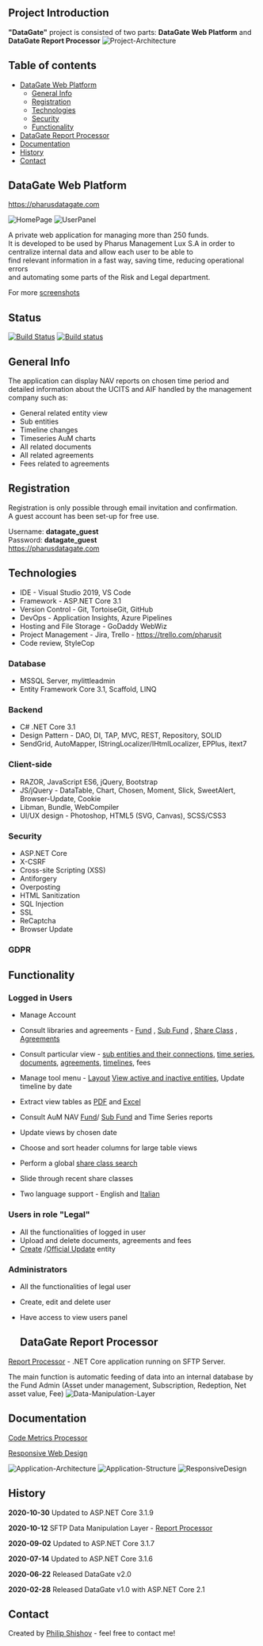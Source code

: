 ## Project Introduction

**"DataGate"** project is consisted of two parts: **DataGate Web Platform** and **DataGate Report Processor**
![Project-Architecture](Documentation/Presentation/Project-Architecture.JPG)

## Table of contents
* [DataGate Web Platform](#datagate-web-platform)
  * [General Info](#general-info)
  * [Registration](#registration)
  * [Technologies](#technologies)
  * [Security](#security)
  * [Functionality](#functionality)
* [DataGate Report Processor](#datagate-report-processor)
* [Documentation](#documentation)
* [History](#history)
* [Contact](#contact)

## DataGate Web Platform 

https://pharusdatagate.com <br />

![HomePage](Documentation/Screenshots/App/HomePage.png)
![UserPanel](Documentation/Screenshots/App/UserPanel.png)

A private web application for managing more than 250 funds. <br />
It is developed to be used by Pharus Management Lux S.A in order to <br />
centralize internal data and allow each user to be able to <br />
find relevant information in a fast way, saving time, reducing operational errors <br />
and automating some parts of the Risk and Legal department.

For more [screenshots](https://github.com/PhilShishov/DataGate/tree/master/Documentation/Screenshots/App)

  ## Status
  [![Build Status](https://dev.azure.com/philshishov/DataGate/_apis/build/status/DataGate-CI?branchName=master)](https://dev.azure.com/philshishov/DataGate/_build/latest?definitionId=1&branchName=master) [![Build status](https://ci.appveyor.com/api/projects/status/thvsvj1du6d595m6?svg=true)](https://ci.appveyor.com/project/PhilShishov/datagate)

## General Info

The application can display NAV reports on chosen time period and <br />
detailed information about the UCITS and AIF handled by the management company such as: 
* General related entity view
* Sub entities
* Timeline changes
* Timeseries AuM charts
* All related documents
* All related agreements
* Fees related to agreements
 
 ## Registration
Registration is only possible through email invitation and confirmation. <br />
A guest account has been set-up for free use. <br />

Username: **datagate_guest** <br />
Password: **datagate_guest** <br />
https://pharusdatagate.com <br />
 
 ## Technologies
* IDE - Visual Studio 2019, VS Code
* Framework - ASP.NET Core 3.1
* Version Control - Git, TortoiseGit, GitHub
* DevOps - Application Insights, Azure Pipelines
* Hosting and File Storage - GoDaddy WebWiz
* Project Management - Jira, Trello - https://trello.com/pharusit
* Code review, StyleCop

### Database 
* MSSQL Server, mylittleadmin
* Entity Framework Core 3.1, Scaffold, LINQ

### Backend
* C# .NET Core 3.1
* Design Pattern - DAO, DI, TAP, MVC, REST, Repository, SOLID
* SendGrid, AutoMapper, IStringLocalizer/IHtmlLocalizer, EPPlus, itext7

### Client-side
* RAZOR, JavaScript ES6, jQuery, Bootstrap
* JS/jQuery - DataTable, Chart, Chosen, Moment, Slick, SweetAlert, Browser-Update, Cookie
* Libman, Bundle, WebCompiler
* UI/UX design - Photoshop, HTML5 (SVG, Canvas), SCSS/CSS3

### Security
 * ASP.NET Core
 * X-CSRF
 * Cross-site Scripting (XSS)
 * Antiforgery
 * Overposting
 * HTML Sanitization
 * SQL Injection
 * SSL
 * ReCaptcha
 * Browser Update
 
 ### GDPR

## Functionality 
### Logged in Users
 - Manage Account
 - Consult libraries and agreements - 
   [Fund](https://github.com/PhilShishov/DataGate/blob/master/Documentation/Screenshots/App/FundLibrary.png)
 , [Sub Fund](https://github.com/PhilShishov/DataGate/blob/master/Documentation/Screenshots/App/SubFundLibrary.png)
 , [Share Class](https://github.com/PhilShishov/DataGate/blob/master/Documentation/Screenshots/App/ShareClassLibrary.png)
 , [Agreements](https://github.com/PhilShishov/DataGate/blob/master/Documentation/Screenshots/App/AgreementsLibrary.png)
 - Consult particular view - [sub entities and their connections](https://github.com/PhilShishov/DataGate/blob/master/Documentation/Screenshots/App/DetailFundView.png), 
 [time series](https://github.com/PhilShishov/DataGate/blob/master/Documentation/Screenshots/App/TimeSeries.png), 
 [documents](https://github.com/PhilShishov/DataGate/blob/master/Documentation/Screenshots/App/Documents.png), 
 [agreements](https://github.com/PhilShishov/DataGate/blob/master/Documentation/Screenshots/App/Agreements.png), 
 [timelines](https://github.com/PhilShishov/DataGate/blob/master/Documentation/Screenshots/App/Timelines.png), 
 fees
 - Manage tool menu - 
  [Layout](https://github.com/PhilShishov/DataGate/blob/master/Documentation/Screenshots/App/ToolMenu/Layout.png)
 [View active and inactive entities](https://github.com/PhilShishov/DataGate/blob/master/Documentation/Screenshots/App/ToolMenu/ActiveInactive.png),
 Update timeline by date

  - Extract view tables as [PDF](https://github.com/PhilShishov/DataGate/blob/master/Documentation/Screenshots/Extraction/Funds.pdf) 
 and [Excel](https://github.com/PhilShishov/DataGate/blob/master/Documentation/Screenshots/Extraction/Funds.xlsx)
 - Consult AuM NAV [Fund](https://github.com/PhilShishov/DataGate/blob/master/Documentation/Screenshots/App/FundReports.png)/ [Sub Fund](https://github.com/PhilShishov/DataGate/blob/master/Documentation/Screenshots/App/SubFundReports.png) and Time Series reports
 - Update views by chosen date
 - Choose and sort header columns for large table views
 - Perform a global [share class search](https://github.com/PhilShishov/DataGate/blob/master/Documentation/Screenshots/App/SearchView.png)
  - Slide through recent share classes
 - Two language support - English and [Italian](https://github.com/PhilShishov/DataGate/blob/master/Documentation/Screenshots/App/UserPanelItalian.png)
 ### Users in role "Legal"
  - All the functionalities of logged in user
  - Upload and delete documents, agreements and fees
  - [Create](https://github.com/PhilShishov/DataGate/blob/master/Documentation/Screenshots/App/Create.png) 
  /[Official Update](https://github.com/PhilShishov/DataGate/blob/master/Documentation/Screenshots/App/OffUpdate.png)
  entity
 ### Administrators
 - All the functionalities of legal user
 - Create, edit and delete user
 - Have access to view users panel
 
   ## DataGate Report Processor
 
  [Report Processor](https://github.com/PhilShishov/ReportProcessor) - .NET Core application running on SFTP Server.  </br>

The main function is automatic feeding of data into an internal database by the Fund Admin (Asset under management, Subscription, Redeption, Net asset value, Fee)
![Data-Manipulation-Layer](Documentation/Presentation/Data-Manipulation-Layer.JPG)

## Documentation

[Code Metrics Processor](https://github.com/PhilShishov/DataGate/blob/master/Documentation/DataGate_CodeMetricsAnalyzis_20200720.xlsx)

[Responsive Web Design](https://github.com/PhilShishov/DataGate/tree/master/Documentation/Screenshots/App/Responsive)


![Application-Architecture](Documentation/Presentation/Application-Architecture.JPG)
![Application-Structure](Documentation/Presentation/Application-Structure.JPG)
![ResponsiveDesign](Documentation/Presentation/ResponsiveDesign.JPG)
  
  ## History
**2020-10-30** Updated to ASP.NET Core 3.1.9
  
**2020-10-12** SFTP Data Manipulation Layer - [Report Processor](https://github.com/PhilShishov/ReportProcessor)

**2020-09-02** Updated to ASP.NET Core 3.1.7

**2020-07-14** Updated to ASP.NET Core 3.1.6

**2020-06-22** Released DataGate v2.0

**2020-02-28** Released DataGate v1.0 with ASP.NET Core 2.1
  
  ## Contact
Created by [Philip Shishov](https://github.com/PhilShishov) - feel free to contact me!
